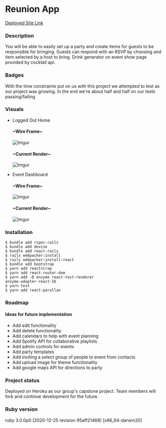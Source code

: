 # Reunion App

[Deployed Site Link](https://safe-brook-46727.herokuapp.com/)

### **Description**

You will be able to easily set up a party and create items for guests to be responsible for bringing.  Guests can respond with an RSVP by choosing and item selected by a host to bring.  Drink generator on event show page provided by cocktail api.

### **Badges**
With the time constraints put on us with this project we attempted to test as our project was growing. In the end we're about half and half on our tests passing/failing

### **Visuals**
- Logged Out Home
    #### **~Wire Frame~**

    ![Imgur](https://i.imgur.com/qf75cH8m.png)

    #### **~Current Render~**

    ![Imgur](https://i.imgur.com/CO5G2HD.gif)

- Event Dashboard
    #### **~Wire Frame~**

    ![Imgur](https://i.imgur.com/2RVaCpam.png)

    #### **~Current Render~**

    ![Imgur](https://i.imgur.com/bm2fcAa.gif)


### **Installation**
```
$ bundle add rspec-rails
$ bundle add devise
$ bundle add react-rails
$ rails webpacker:install
$ rails webpacker:install:react
$ bundle add bootstrap
$ yarn add reactstrap
$ yarn add react-router-dom
$ yarn add -D enzyme react-test-renderer                          enzyme-adapter-react-16
$ yarn test
$ yarn add react-parallax
```

### **Roadmap**

#### **Ideas for future implementation**
-   Add edit functionality
-   Add delete functionality
-   Add calendars to help with event planning
-   Add Spotify API for collaborative playlists
-   Add admin controls for events
-   Add party templates
-   Add inviting a select group of people to event from contacts
-   Add upload image for theme functionality
-   Add google maps API for directions to party

### **Project status**
Deployed on Heroku as our group's capstone project. Team members will fork and continue development for the future.
    

### **Ruby version**

ruby 3.0.0p0 (2020-12-25 revision 95aff21468) [x86_64-darwin20]

